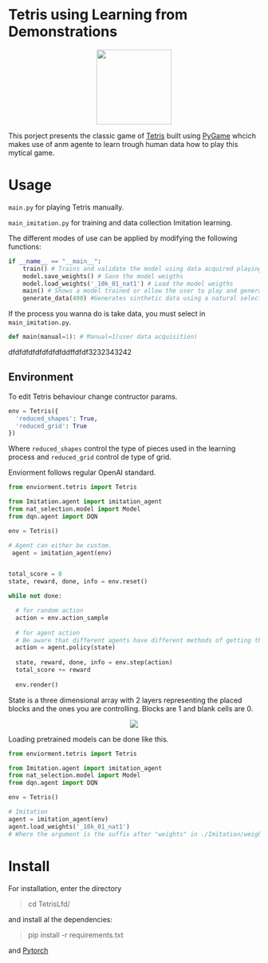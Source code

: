 # Tetris using Learning from Demonstrations 
<p align="center">
  <img src="./imagenes/Logo.jpg" height=150 />
</p>

This porject presents the classic game of <a href="https://es.wikipedia.org/wiki/Tetris" target="_blank">Tetris</a> built using <a href="https://www.pygame.org/news" target="_blank">PyGame</a> whcich makes use of anm agente to learn trough human data how to play this mytical game.

# Usage 

`main.py` for playing Tetris manually.

`main_imitation.py` for training and data collection Imitation learning.

The different modes of use can be applied by modifying the following functions:

```py
if __name__ == "__main__":
    train() # Trains and validate the model using data acquired playing
    model.save_weights() # Save the model weigths
    model.load_weights('_10k_01_nat1') # Load the model weigths
    main() # Shows a model trained or allow the user to play and generate new data
    generate_data(400) #Generates sinthetic data using a natural selection algorithm

```
If the process you wanna do is take data, you must select in `main_imitation.py`.

```py
def main(manual=1): # Manual=1(user data acquisition)
```
dfdfdfdfdfdfdfdfddffdfdf3232343242
## Environment
To edit Tetris behaviour change contructor params.

```py
env = Tetris({
  'reduced_shapes': True,
  'reduced_grid': True
})
```
Where `reduced_shapes` control the type of pieces used in the learning process and `reduced_grid` control de type of grid.

Enviorment follows regular OpenAI standard.
```py
from enviorment.tetris import Tetris

from Imitation.agent import imitation_agent
from nat_selection.model import Model
from dqn.agent import DQN

env = Tetris() 

# Agent can either be custom.
 agent = imitation_agent(env)


total_score = 0
state, reward, done, info = env.reset()

while not done:

  # for random action
  action = env.action_sample 
  
  # for agent action
  # Be aware that different agents have different methods of getting the next action.
  action = agent.policy(state)
  
  state, reward, done, info = env.step(action)
  total_score += reward
  
  env.render()
```

State is a three dimensional array with 2 layers representing the placed blocks and the ones you are controlling. Blocks are 1 and blank cells are 0.

<p align="center">
<img src="./imagenes/Matriz.png">
</p>

Loading pretrained models can be done like this.
```py
from enviorment.tetris import Tetris

from Imitation.agent import imitation_agent
from nat_selection.model import Model
from dqn.agent import DQN

env = Tetris() 

# Imitation
agent = imitation_agent(env)
agent.load_weights('_10k_01_nat1')
# Where the argument is the suffix after "weights" in ./Imitation/weights

```

# Install
For installation, enter the directory

> cd TetrisLfd/ 

and install al the dependencies:
> pip install -r requirements.txt 

and <a href="https://pytorch.org/" target="_blank">Pytorch</a>

